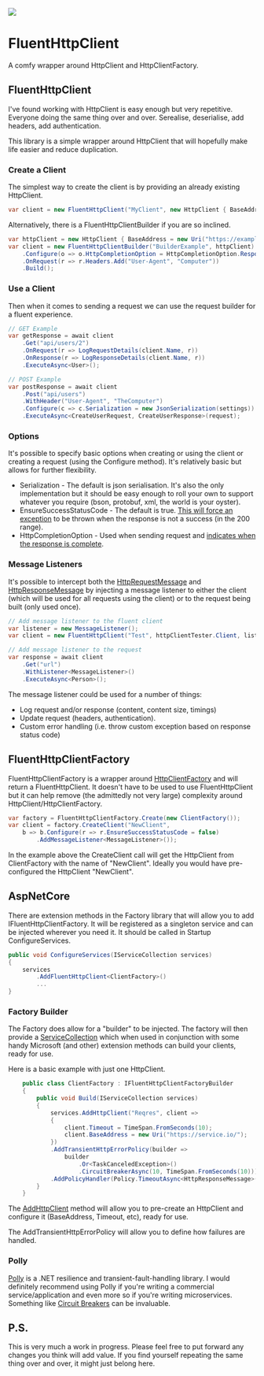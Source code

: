 ![](https://github.com/KevWK314/ThreeFourteen.FluentHttpClient/workflows/BuildAndTest/badge.svg)

# FluentHttpClient
A comfy wrapper around HttpClient and HttpClientFactory.

## FluentHttpClient
I've found working with HttpClient is easy enough but very repetitive. Everyone doing the same thing over and over. Serealise, deserialise, add headers, add authentication.

This library is a simple wrapper around HttpClient that will hopefully make life easier and reduce duplication.

### Create a Client

The simplest way to create the client is by providing an already existing HttpClient.

```c#
var client = new FluentHttpClient("MyClient", new HttpClient { BaseAddress = new Uri("https://example") });
```
Alternatively, there is a FluentHttpClientBuilder if you are so inclined.

```c#
var httpClient = new HttpClient { BaseAddress = new Uri("https://example") };
var client = new FluentHttpClientBuilder("BuilderExample", httpClient)
    .Configure(o => o.HttpCompletionOption = HttpCompletionOption.ResponseHeadersRead)
    .OnRequest(r => r.Headers.Add("User-Agent", "Computer"))
    .Build();
```

### Use a Client

Then when it comes to sending a request we can use the request builder for a fluent experience.

```c#
// GET Example
var getResponse = await client
    .Get("api/users/2")
    .OnRequest(r => LogRequestDetails(client.Name, r))
    .OnResponse(r => LogResponseDetails(client.Name, r))
    .ExecuteAsync<User>();

// POST Example
var postResponse = await client
    .Post("api/users")
    .WithHeader("User-Agent", "TheComputer")
    .Configure(c => c.Serialization = new JsonSerialization(settings))
    .ExecuteAsync<CreateUserRequest, CreateUserResponse>(request);
```

### Options

It's possible to specify basic options when creating or using the client or creating a request (using the Configure method). It's relatively basic but allows for further flexibility.

- Serialization - The default is json serialisation. It's also the only implementation but it should be easy enough to roll your own to support whatever you require (bson, protobuf, xml, the world is your oyster).
- EnsureSuccessStatusCode - The default is true. [This will force an exception](https://docs.microsoft.com/en-us/uwp/api/windows.web.http.httpresponsemessage.ensuresuccessstatuscode) to be thrown when the response is not a success (in the 200 range).
- HttpCompletionOption - Used when sending request and [indicates when the response is complete](https://docs.microsoft.com/en-us/dotnet/api/system.net.http.httpcompletionoption).

### Message Listeners

It's possible to intercept both the [HttpRequestMessage](https://docs.microsoft.com/en-us/dotnet/api/system.net.http.httprequestmessage) and [HttpResponseMessage](https://docs.microsoft.com/en-us/dotnet/api/system.net.http.httpresponsemessage) by injecting a message listener to either the client (which will be used for all requests using the client) or to the request being built (only used once).

```c#
// Add message listener to the fluent client
var listener = new MessageListener();
var client = new FluentHttpClient("Test", httpClientTester.Client, listener);

// Add message listener to the request
var response = await client
    .Get("url")
    .WithListener<MessageListener>()
    .ExecuteAsync<Person>();
```

The message listener could be used for a number of things:
- Log request and/or response (content, content size, timings)
- Update request (headers, authentication). 
- Custom error handling (i.e. throw custom exception based on response status code)

## FluentHttpClientFactory

FluentHttpClientFactory is a wrapper around [HttpClientFactory](https://docs.microsoft.com/en-us/dotnet/architecture/microservices/implement-resilient-applications/use-httpclientfactory-to-implement-resilient-http-requests) and will return a FluentHttpClient. It doesn't have to be used to use FluentHttpClient but it can help remove (the admittedly not very large) complexity around HttpClient/HttpClientFactory.

```c#
var factory = FluentHttpClientFactory.Create(new ClientFactory());
var client = factory.CreateClient("NewClient",
    b => b.Configure(r => r.EnsureSuccessStatusCode = false)
        .AddMessageListener<MessageListener>());
```

In the example above the CreateClient call will get the HttpClient from ClientFactory with the name of "NewClient". Ideally you would have pre-configured the HttpClient "NewClient".

## AspNetCore

There are extension methods in the Factory library that will allow you to add IFluentHttpClientFactory. It will be registered as a singleton service and can be injected wherever you need it. It should be called in Startup ConfigureServices.

```c#
public void ConfigureServices(IServiceCollection services)
{
    services
        .AddFluentHttpClient<ClientFactory>()
        ...
}
```

### Factory Builder

The Factory does allow for a "builder" to be injected. The factory will then provide a [ServiceCollection](https://docs.microsoft.com/en-us/dotnet/api/microsoft.extensions.dependencyinjection.servicecollection) which when used in conjunction with some handy Microsoft (and other) extension methods can build your clients, ready for use.

Here is a basic example with just one HttpClient.
```c#
    public class ClientFactory : IFluentHttpClientFactoryBuilder
    {
        public void Build(IServiceCollection services)
        {
            services.AddHttpClient("Reqres", client =>
            {
                client.Timeout = TimeSpan.FromSeconds(10);
                client.BaseAddress = new Uri("https://service.io/");
            })
            .AddTransientHttpErrorPolicy(builder =>
                builder
                    .Or<TaskCanceledException>()
                    .CircuitBreakerAsync(10, TimeSpan.FromSeconds(10)))
            .AddPolicyHandler(Policy.TimeoutAsync<HttpResponseMessage>(TimeSpan.FromSeconds(5)));
        }
    }
```

The [AddHttpClient](https://docs.microsoft.com/en-us/dotnet/api/microsoft.extensions.dependencyinjection.httpclientfactoryservicecollectionextensions.addhttpclient) method will allow you to pre-create an HttpClient and configure it (BaseAddress, Timeout, etc), ready for use.

The AddTransientHttpErrorPolicy will allow you to define how failures are handled. 

### Polly

[Polly](https://github.com/App-vNext/Polly) is a .NET resilience and transient-fault-handling library. I would definitely recommend using Polly if you're writing a commercial service/application and even more so if you're writing microservices. Something like [Circuit Breakers](https://martinfowler.com/bliki/CircuitBreaker.html) can be invaluable.

## P.S. 

This is very much a work in progress. Please feel free to put forward any changes you think will add value. If you find yourself repeating the same thing over and over, it might just belong here.
